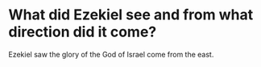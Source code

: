 # What did Ezekiel see and from what direction did it come?

Ezekiel saw the glory of the God of Israel come from the east.
